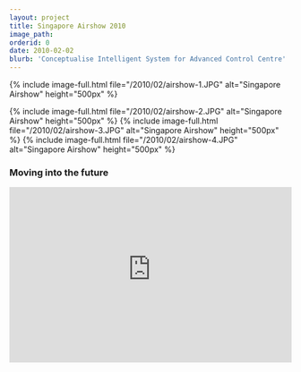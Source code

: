 ```yaml
---
layout: project
title: Singapore Airshow 2010
image_path: 
orderid: 0
date: 2010-02-02
blurb: 'Conceptualise Intelligent System for Advanced Control Centre'
---
```


{% include image-full.html file="/2010/02/airshow-1.JPG" alt="Singapore Airshow" height="500px" %}

<!--more-->
{% include image-full.html file="/2010/02/airshow-2.JPG" alt="Singapore Airshow" height="500px" %}
{% include image-full.html file="/2010/02/airshow-3.JPG" alt="Singapore Airshow" height="500px" %}
{% include image-full.html file="/2010/02/airshow-4.JPG" alt="Singapore Airshow" height="500px" %}

### Moving into the future

<div class="video-container">
<iframe src="https://www.youtube-nocookie.com/embed/iyRp9iH7B_I" title="YouTube video player" frameborder="0" allow="accelerometer; autoplay; clipboard-write; encrypted-media; gyroscope; picture-in-picture" allowfullscreen></iframe>
</div>
<style>
.video-container { position: relative; padding-bottom: 56.25%; padding-top: 30px; height: 0; overflow: hidden; }
.video-container iframe, .video-container object, .video-container embed { position: absolute; top: 0; left: 0; width: 100%; height: 100%; }
</style>
